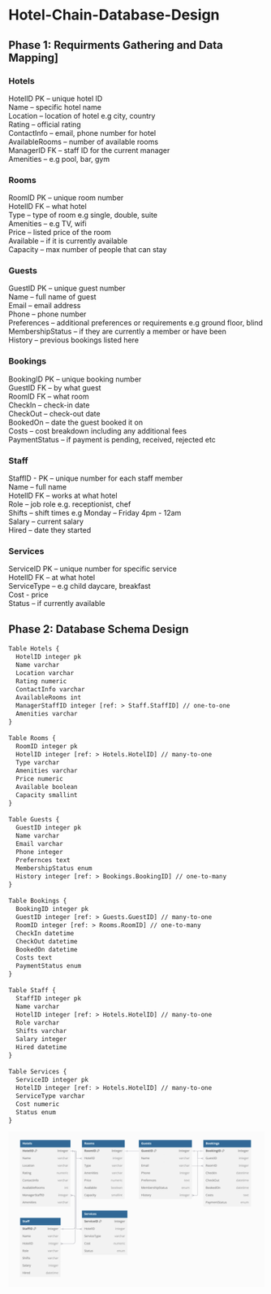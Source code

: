 # Hotel-Chain-Database-Design

## Phase 1: Requirments Gathering and Data Mapping]

### Hotels
HotelID PK – unique hotel ID \
Name – specific hotel name \
Location – location of hotel e.g city, country \
Rating – official rating \
ContactInfo – email, phone number for hotel \
AvailableRooms – number of available rooms \
ManagerID FK – staff ID for the current manager \
Amenities – e.g pool, bar, gym

### Rooms
RoomID PK – unique room number \
HotelID FK – what hotel  \
Type – type of room e.g single, double, suite \
Amenities – e.g TV, wifi \
Price – listed price of the room \
Available – if it is currently available \
Capacity – max number of people that can stay 

### Guests
GuestID PK – unique guest number \
Name – full name of guest \
Email – email address \
Phone – phone number \
Preferences – additional preferences or requirements e.g ground floor, blind \
MembershipStatus – if they are currently a member or have been \
History – previous bookings listed here

### Bookings
BookingID PK – unique booking number \
GuestID FK – by what guest \
RoomID FK – what room \
CheckIn – check-in date \
CheckOut – check-out date \
BookedOn – date the guest booked it on \
Costs – cost breakdown including any additional fees \
PaymentStatus – if payment is pending, received, rejected etc

### Staff
StaffID - PK – unique number for each staff member \
Name – full name \
HotelID FK – works at what hotel \
Role – job role e.g. receptionist, chef \
Shifts – shift times e.g Monday – Friday 4pm - 12am \
Salary – current salary \
Hired – date they started

### Services
ServiceID PK – unique number for specific service \
HotelID FK – at what hotel \
ServiceType – e.g child daycare, breakfast \
Cost - price \
Status – if currently available

## Phase 2: Database Schema Design
```
Table Hotels {
  HotelID integer pk
  Name varchar 
  Location varchar
  Rating numeric
  ContactInfo varchar
  AvailableRooms int
  ManagerStaffID integer [ref: > Staff.StaffID] // one-to-one
  Amenities varchar
}

Table Rooms {
  RoomID integer pk
  HotelID integer [ref: > Hotels.HotelID] // many-to-one
  Type varchar
  Amenities varchar
  Price numeric
  Available boolean
  Capacity smallint
}

Table Guests {
  GuestID integer pk
  Name varchar
  Email varchar
  Phone integer
  Prefernces text
  MembershipStatus enum
  History integer [ref: > Bookings.BookingID] // one-to-many
}

Table Bookings {
  BookingID integer pk
  GuestID integer [ref: > Guests.GuestID] // many-to-one
  RoomID integer [ref: > Rooms.RoomID] // one-to-many
  CheckIn datetime 
  CheckOut datetime
  BookedOn datetime
  Costs text
  PaymentStatus enum
}

Table Staff {
  StaffID integer pk
  Name varchar
  HotelID integer [ref: > Hotels.HotelID] // many-to-one
  Role varchar
  Shifts varchar
  Salary integer
  Hired datetime
}

Table Services {
  ServiceID integer pk
  HotelID integer [ref: > Hotels.HotelID] // many-to-one
  ServiceType varchar
  Cost numeric
  Status enum
}
```

![database schema](/images/databaseschema.png)
